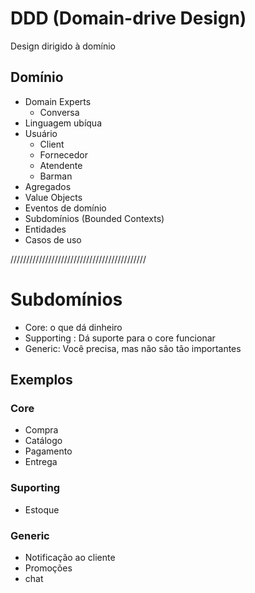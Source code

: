 
# DDD (Domain-drive Design)
Design dirigido à domínio
## Domínio
- Domain Experts
  - Conversa
- Linguagem ubíqua
- Usuário
  - Client
  - Fornecedor
  - Atendente
  - Barman
- Agregados
- Value Objects
- Eventos de domínio
- Subdomínios (Bounded Contexts)
- Entidades
- Casos de uso

///////////////////////////////////////////

# Subdomínios 

- Core: o que dá dinheiro
- Supporting : Dá suporte para o core funcionar
- Generic: Você precisa, mas não são tão importantes

## Exemplos 


### Core

- Compra
- Catálogo
- Pagamento
- Entrega

### Suporting

- Estoque

### Generic

- Notificação ao cliente
- Promoções
- chat 